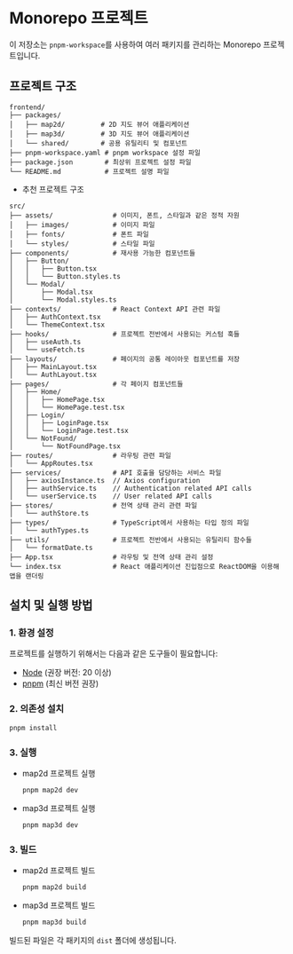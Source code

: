 # Monorepo 프로젝트

이 저장소는 `pnpm-workspace`를 사용하여 여러 패키지를 관리하는 Monorepo 프로젝트입니다.

## 프로젝트 구조

```
frontend/
├── packages/
│   ├── map2d/         # 2D 지도 뷰어 애플리케이션
│   ├── map3d/         # 3D 지도 뷰어 애플리케이션
│   └── shared/        # 공용 유틸리티 및 컴포넌트
├── pnpm-workspace.yaml # pnpm workspace 설정 파일
├── package.json        # 최상위 프로젝트 설정 파일
└── README.md           # 프로젝트 설명 파일
```

* 추천 프로젝트 구조
```
src/
├── assets/               # 이미지, 폰트, 스타일과 같은 정적 자원
│   ├── images/           # 이미지 파일
│   ├── fonts/            # 폰트 파일
│   └── styles/           # 스타일 파일
├── components/           # 재사용 가능한 컴포넌트들
│   ├── Button/
│   │   ├── Button.tsx
│   │   └── Button.styles.ts
│   └── Modal/
│       ├── Modal.tsx
│       └── Modal.styles.ts
├── contexts/             # React Context API 관련 파일
│   ├── AuthContext.tsx
│   └── ThemeContext.tsx
├── hooks/                # 프로젝트 전반에서 사용되는 커스텀 훅들
│   ├── useAuth.ts
│   └── useFetch.ts
├── layouts/              # 페이지의 공통 레이아웃 컴포넌트를 저장
│   ├── MainLayout.tsx
│   └── AuthLayout.tsx
├── pages/                # 각 페이지 컴포넌트들
│   ├── Home/
│   │   ├── HomePage.tsx
│   │   └── HomePage.test.tsx
│   ├── Login/
│   │   ├── LoginPage.tsx
│   │   └── LoginPage.test.tsx
│   └── NotFound/
│       └── NotFoundPage.tsx
├── routes/               # 라우팅 관련 파일
│   └── AppRoutes.tsx
├── services/             # API 호출을 담당하는 서비스 파일
│   ├── axiosInstance.ts  // Axios configuration
│   ├── authService.ts    // Authentication related API calls
│   └── userService.ts    // User related API calls
├── stores/               # 전역 상태 관리 관련 파일
│   └── authStore.ts
├── types/                # TypeScript에서 사용하는 타입 정의 파일
│   └── authTypes.ts
├── utils/                # 프로젝트 전반에서 사용되는 유틸리티 함수들
│   └── formatDate.ts
├── App.tsx               # 라우팅 및 전역 상태 관리 설정
└── index.tsx             # React 애플리케이션 진입점으로 ReactDOM을 이용해 앱을 랜더링
```

## 설치 및 실행 방법

### 1. 환경 설정

프로젝트를 실행하기 위해서는 다음과 같은 도구들이 필요합니다:

- [Node](https://nodejs.org/) (권장 버전: 20 이상)
- [pnpm](https://pnpm.io/) (최신 버전 권장)

### 2. 의존성 설치

```bash
pnpm install
```

### 3. 실행

* map2d 프로젝트 실행
    ```bash
    pnpm map2d dev
    ```
* map3d 프로젝트 실행
    ```bash
    pnpm map3d dev
    ```

### 3. 빌드

* map2d 프로젝트 빌드
    ```bash
    pnpm map2d build
    ```
* map3d 프로젝트 빌드
    ```bash
    pnpm map3d build
    ```

빌드된 파일은 각 패키지의 `dist` 폴더에 생성됩니다.
